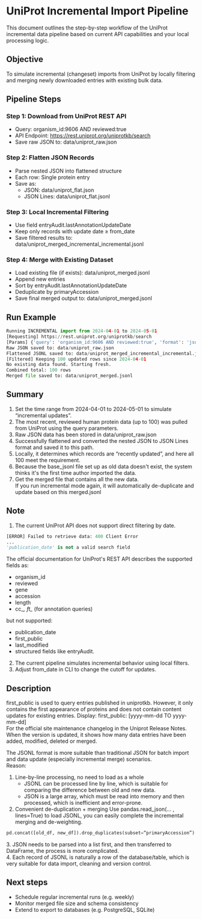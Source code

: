 # UniProt Incremental Import Pipeline
This document outlines the step-by-step workflow of the UniProt incremental data pipeline based on current API capabilities and your local processing logic. <br> 

## Objective 
To simulate incremental (changeset) imports from UniProt by locally filtering and merging newly downloaded entries with existing bulk data. <br> 

## Pipeline Steps 
### Step 1: Download from UniProt REST API 
- Query: organism_id:9606 AND reviewed:true
- API Endpoint: https://rest.uniprot.org/uniprotkb/search
- Save raw JSON to: data/uniprot_raw.json

### Step 2: Flatten JSON Records
- Parse nested JSON into flattened structure
- Each row: Single protein entry
- Save as:
  - JSON: data/uniprot_flat.json
  - JSON Lines: data/uniprot_flat.jsonl

### Step 3: Local Incremental Filtering
- Use field entryAudit.lastAnnotationUpdateDate
- Keep only records with update date ≥ from_date
- Save filtered results to: data/uniprot_merged_incremental_incremental.jsonl

### Step 4: Merge with Existing Dataset
- Load existing file (if exists): data/uniprot_merged.jsonl
- Append new entries
- Sort by entryAudit.lastAnnotationUpdateDate
- Deduplicate by primaryAccession
- Save final merged output to: data/uniprot_merged.jsonl

## Run Example 
```python
Running INCREMENTAL import from 2024-04-01 to 2024-05-01 
[Requesting] https://rest.uniprot.org/uniprotkb/search
[Params] {'query': 'organism_id:9606 AND reviewed:true', 'format': 'json', 'size': 100}
Raw JSON saved to: data/uniprot_raw.json
Flattened JSONL saved to: data/uniprot_merged_incremental_incremental.jsonl
[Filtered] Keeping 100 updated rows since 2024-04-01
No existing data found. Starting fresh.
Combined total: 100 rows
Merged file saved to: data/uniprot_merged.jsonl
```
</pre>

## Summary 
1. Set the time range from 2024-04-01 to 2024-05-01 to simulate “incremental updates”.
2. The most recent, reviewed human protein data (up to 100) was pulled from UniProt using the query parameters.
3. Raw JSON data has been stored in data/uniprot_raw.json
4. Successfully flattened and converted the nested JSON to JSON Lines format and saved it to this path.
5. Locally, it determines which records are “recently updated”, and here all 100 meet the requirement.
6. Because the base_jsonl file set up as old data doesn't exist, the system thinks it's the first time author imported the data.
7. Get the merged file that contains all the new data. <br> 
If you run incremental mode again, it will automatically de-duplicate and update based on this merged.jsonl

## Note 
1. The current UniProt API does not support direct filtering by date.
```python
[ERROR] Failed to retrieve data: 400 Client Error
...
'publication_date' is not a valid search field
```
</pre>

The official documentation for UniProt's REST API describes the supported fields as:<br>
- organism_id
- reviewed
- gene
- accession
- length
- cc_*, ft_* (for annotation queries)

but not supported: <br>
- publication_date
- first_public
- last_modified
- structured fields like entryAudit. <br>

2. The current pipeline simulates incremental behavior using local filters.
3. Adjust from_date in CLI to change the cutoff for updates.

## Description <br> 
first_public is used to query entries published in uniprotkb. However, it only contains the first appearance of proteins and does not contain content updates for existing entries. 
Display: first_public: [yyyy-mm-dd TO yyyy-mm-dd] <br> 
For the official site maintenance changelog in the Uniprot Release Notes. When the version is updated, it shows how many data entries have been added, modified, deleted or merged.

The JSONL format is more suitable than traditional JSON for batch import and data update (especially incremental merge) scenarios. <br>
Reason: 
1. Line-by-line processing, no need to load as a whole
	- JSONL can be processed line by line, which is suitable for comparing the difference between old and new data.
	- JSON is a large array, which must be read into memory and then processed, which is inefficient and error-prone. <br>
2. Convenient de-duplication + merging
Use pandas.read_json(... , lines=True) to load JSONL, you can easily complete the incremental merging and de-weighting.
```python
pd.concat([old_df, new_df]).drop_duplicates(subset=“primaryAccession”)
```
</pre> 
3. JSON needs to be parsed into a list first, and then transferred to DataFrame, the process is more complicated.<br>
4. Each record of JSONL is naturally a row of the database/table, which is very suitable for data import, cleaning and version control.

## Next steps 
- Schedule regular incremental runs (e.g. weekly)
- Monitor merged file size and schema consistency
- Extend to export to databases (e.g. PostgreSQL, SQLite)




